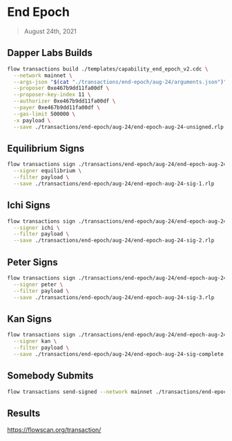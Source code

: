 # End Epoch
> August 24th, 2021

## Dapper Labs Builds

```sh
flow transactions build ./templates/capability_end_epoch_v2.cdc \
  --network mainnet \
  --args-json "$(cat "./transactions/end-epoch/aug-24/arguments.json")" \
  --proposer 0xe467b9dd11fa00df \
  --proposer-key-index 11 \
  --authorizer 0xe467b9dd11fa00df \
  --payer 0xe467b9dd11fa00df \
  --gas-limit 500000 \
  -x payload \
  --save ./transactions/end-epoch/aug-24/end-epoch-aug-24-unsigned.rlp
```

## Equilibrium Signs

```sh
flow transactions sign ./transactions/end-epoch/aug-24/end-epoch-aug-24-unsigned.rlp \
  --signer equilibrium \
  --filter payload \
  --save ./transactions/end-epoch/aug-24/end-epoch-aug-24-sig-1.rlp
```

## Ichi Signs

```sh
flow transactions sign ./transactions/end-epoch/aug-24/end-epoch-aug-24-sig-1.rlp \
  --signer ichi \
  --filter payload \
  --save ./transactions/end-epoch/aug-24/end-epoch-aug-24-sig-2.rlp
```

## Peter Signs

```sh
flow transactions sign ./transactions/end-epoch/aug-24/end-epoch-aug-24-sig-2.rlp \
  --signer peter \
  --filter payload \
  --save ./transactions/end-epoch/aug-24/end-epoch-aug-24-sig-3.rlp
```

## Kan Signs

```sh
flow transactions sign ./transactions/end-epoch/aug-24/end-epoch-aug-24-sig-3.rlp \
  --signer kan \
  --filter payload \
  --save ./transactions/end-epoch/aug-24/end-epoch-aug-24-sig-complete.rlp
```

## Somebody Submits

```sh
flow transactions send-signed --network mainnet ./transactions/end-epoch/aug-24/end-epoch-aug-24-sig-complete.rlp
```

## Results

https://flowscan.org/transaction/
